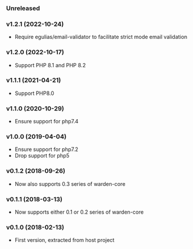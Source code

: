 ### Unreleased

### v1.2.1 (2022-10-24)

* Require egulias/email-validator to facilitate strict mode email validation

### v1.2.0 (2022-10-17)

* Support PHP 8.1 and PHP 8.2

### v1.1.1 (2021-04-21)

* Support PHP8.0

### v1.1.0 (2020-10-29)

* Ensure support for php7.4

### v1.0.0 (2019-04-04)

* Ensure support for php7.2
* Drop support for php5

### v0.1.2 (2018-09-26)

* Now also supports 0.3 series of warden-core

### v0.1.1 (2018-03-13)

* Now supports either 0.1 or 0.2 series of warden-core

### v0.1.0 (2018-02-13)

* First version, extracted from host project
